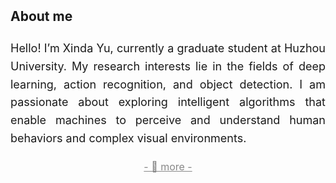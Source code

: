 <h2 style="margin: 2px 0px -10px;">
  <a href="./about.html" style="text-decoration: none; color: inherit;">About me</a>
</h2>
<br>
<div style="font-size: 18px; line-height: 1.6; text-align: justify;">
  <p>
    Hello! I’m Xinda Yu, currently a graduate student at Huzhou University.
    My research interests lie in the fields of deep learning, action recognition, and object detection.
    I am passionate about exploring intelligent algorithms that enable machines to perceive and understand human behaviors and complex visual environments.
  </p>
  <p style="font-size: 16px; text-align: center; margin-bottom: 0px;">
    <a href="./news.html" style="text-decoration: underline; color: #888;">
      - 🔺 more -
    </a>
  </p>
</div>
